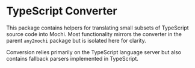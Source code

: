# TypeScript Converter

This package contains helpers for translating small subsets of TypeScript
source code into Mochi. Most functionality mirrors the converter in the parent
`any2mochi` package but is isolated here for clarity.

Conversion relies primarily on the TypeScript language server but also
contains fallback parsers implemented in TypeScript.
